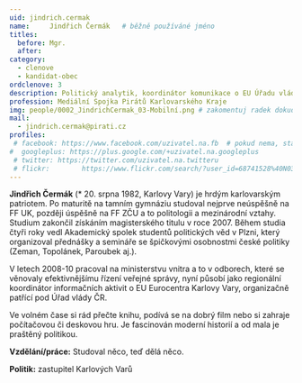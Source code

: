 ```yaml
---
uid: jindrich.cermak
name:     Jindřich Čermák  	# běžně používáné jméno
titles:
  before: Mgr.
  after: 
category:
  - clenove
  - kandidat-obec
ordclenove: 3
description: Politický analytik, koordinátor komunikace o EU Úřadu vlády ČR
profession: Mediální Spojka Pirátů Karlovarského Kraje
img: people/0002_JindrichCermak_03-Mobilní.png # zakomentuj radek dokud není fotka
mail:
  - jindrich.cermak@pirati.cz
profiles:
 # facebook: https://www.facebook.com/uzivatel.na.fb  # pokud nema, staci smazat tuto radku
#  googleplus: https://plus.google.com/+uzivatel.na.googleplus
 # twitter: https://twitter.com/uzivatel.na.twitteru
 # flickr:		  https://www.flickr.com/search/?user_id=68741528%40N03&sort=date-taken-desc&view_all=1&text=ond%C5%99ej%20profant
---
```


**Jindřich Čermák** (* 20. srpna 1982, Karlovy Vary) je hrdým karlovarským patriotem. Po maturitě na tamním gymnáziu studoval nejprve neúspěšně na FF UK, později úspěšně na FF ZČU a to politologii a mezinárodní vztahy. Studium zakončil získáním magisterského titulu v roce 2007. Během studia čtyři roky vedl Akademický spolek studentů politických věd v Plzni, který organizoval přednášky a semináře se špičkovými osobnostmi české politiky (Zeman, Topolánek, Paroubek aj.).

V letech 2008-10 pracoval na ministerstvu vnitra a to v odborech, které se věnovaly efektivnějšímu řízení veřejné správy, nyní působí jako regionální koordinátor informačních aktivit o EU Eurocentra Karlovy Vary, organizačně patřící pod Úřad vlády ČR.

Ve volném čase si rád přečte knihu, podívá se na dobrý film nebo si zahraje počítačovou či deskovou hru. Je fascinován moderní historií a od mala je praštěný politikou.

**Vzdělání/práce:** Studoval něco, teď dělá něco.

**Politik:** zastupitel Karlových Varů

